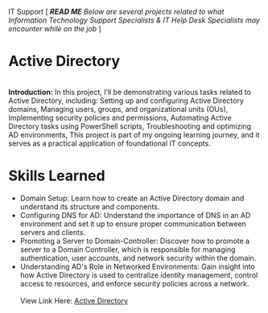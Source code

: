 IT Support
[ ***READ ME*** *Below are several projects related to what Information Technology Support Specialists & IT Help Desk Specialists may encounter while on the job* ]

# Active Directory
<br>
<b>Introduction:</b> In this project, I’ll be demonstrating various tasks related to Active Directory, including: Setting up and configuring Active Directory domains, Managing users, groups, and organizational units (OUs), Implementing security policies and permissions, Automating Active Directory tasks using PowerShell scripts, Troubleshooting and optimizing AD environments, This project is part of my ongoing learning journey, and it serves as a practical application of foundational IT concepts.
<br>

# Skills Learned

<ul>
  <li>Domain Setup: Learn how to create an Active Directory domain and understand its structure and components.</li>
  <li> Configuring DNS for AD: Understand the importance of DNS in an AD environment and set it up to ensure proper communication between servers and clients.</li>
  <li> Promoting a Server to Domain-Controller: Discover how to promote a server to a Domain Controller, which is responsible for managing authentication, user accounts, and network security within the domain.</li>
  <li> Understanding AD's Role in Networked Environments: Gain insight into how Active Directory is used to centralize identity management, control access to resources, and enforce security policies across a network.</li>
  <br>
View Link Here: <a href="https://github.com/BradVil21/Active-Directory/blob/main/README.md">Active Directory</a>

